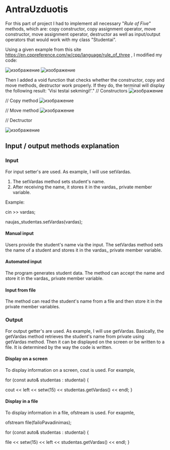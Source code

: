 # AntraUzduotis
For this part of project I had to implement all necessary "_Rule of Five_" methods, which are: copy constructor, copy assignment operator, move constructor, move assignment operator, destructor as well as input/output operators that would work with my class "Studentai". 

Using a given example from this site https://en.cppreference.com/w/cpp/language/rule_of_three , I modified my code:

![изображение](https://github.com/aran1ja/AntraUzduotis/assets/147089828/897d73c4-d1dc-4de7-b220-5db63f8b792b)
![изображение](https://github.com/aran1ja/AntraUzduotis/assets/147089828/44b002f5-bf95-4829-bac6-18993472a174)

Then I added a void function that checks whether the constructor, copy and move methods, destructor work properly. If they do, the terminal will display the following result: 'Visi testai sekmingi!'."
// Constructors
![изображение](https://github.com/aran1ja/AntraUzduotis/assets/147089828/1598b9e7-8202-4c57-bbaa-17bbb68c3298)

// Copy method
![изображение](https://github.com/aran1ja/AntraUzduotis/assets/147089828/bae356ed-8fe3-4bf0-b3ea-14a62c7df7a0)

// Move method
![изображение](https://github.com/aran1ja/AntraUzduotis/assets/147089828/f791387d-8078-4e80-8a63-04c6052ae69a)

// Dectructor

![изображение](https://github.com/aran1ja/AntraUzduotis/assets/147089828/d526a4c0-aefb-4f16-9a6a-80e08cd80ef4)

## Input / output methods explanation
### Input
For input setter's are used. As example, I will use setVardas.
1. The setVardas method sets student's name.
2. After receiving the name, it stores it in the vardas_ private member variable.
   
Example:

cin >> vardas;

naujas_studentas.setVardas(vardas);
#### Manual input
Users provide the student's name via the input. The setVardas method sets the name of a student and stores it in the vardas_ private member variable.
#### Automated input
The program generates student data. The method can accept the name and store it in the vardas_ private member variable.
#### Input from file
The method can read the student's name from a file and then store it in the private member variables.
### Output
For output getter's are used. As example, I will use getVardas.
Basically, the getVardas method retrieves the student's name from private using getVardas method. Then it can be displayed on the screen or be written to a file.
It is determined by the way the code is written. 
#### Display on a screen
To display information on a screen, cout is used. For example, 

for (const auto& studentas : studentai) {

cout << left << setw(15) << studentas.getVardas() << endl; }
#### Display in a file
To display information in a file, ofstream is used. For exapmle, 

ofstream file(failoPavadinimas);

for (const auto& studentas : studentai) {

file << setw(15) << left << studentas.getVardas() << endl; }
